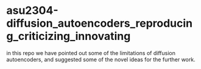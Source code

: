 # asu2304-diffusion_autoencoders_reproducing_criticizing_innovating
in this repo we have pointed out some of the limitations of diffusion autoencoders, and suggested some of the novel ideas for the further work.
